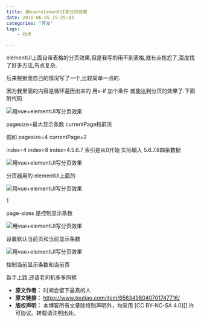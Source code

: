 ```yaml
---
title: 用vue+elementUI写分页效果
date: 2018-06-05 15:25:03
categories: "开发"
tags:
	- 技术

---
```


elementUI上面自带表格的分页效果,但是我写的用不到表格,就有点尴尬了,百度找了好多方法,有点复杂,

后来根据我自己的情况写了一个,比较简单一点的.

因为我里面的内容是循环遍历出来的 用v-if 加个条件 就能达到分页的效果了.下面附代码

![用vue+elementUI写分页效果][vue_elementUI]

pagesize=最大显示条数 currentPage档前页

假如 pagesize=4 currentPage=2

index=4 index<8 index=4.5.6.7 索引是从0开始 实际输入 5.6.7.8四条数据

![用vue+elementUI写分页效果][vue_elementUI 1]

分页器用的 elementUI上面的

![用vue+elementUI写分页效果][vue_elementUI 2]

1

page-sizes 是控制显示条数

![用vue+elementUI写分页效果][vue_elementUI 3]

设置默认当前页和当前显示条数

![用vue+elementUI写分页效果][vue_elementUI 4]

控制当前显示条数和当前页

新手上路,还请老司机多多照拂


[vue_elementUI]: /pro/os/crawler/7J3A-UVMN-JJFF.jpg
[vue_elementUI 1]: /pro/os/crawler/IJAR-V3YM-V6NU.jpg
[vue_elementUI 2]: /pro/os/crawler/J6NA-63QJ-AARM.jpg
[vue_elementUI 3]: /pro/os/crawler/ZNF7-NVE2-IAMV.jpg
[vue_elementUI 4]: /pro/os/crawler/EZNR-ZM3U-MUAA.jpg
 *  **原文作者：** 时间会留下最真的人
 *  **原文链接：** https://www.toutiao.com/item/6563498040701747716/
 *  **版权声明：** 本博客所有文章除特别声明外，均采用 [CC BY-NC-SA 4.0][] 许可协议。转载请注明出处。